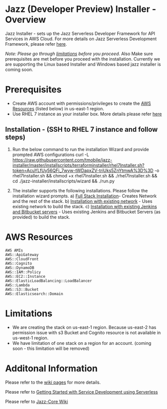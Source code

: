# Jazz (Developer Preview) Installer - Overview

Jazz Installer - sets up the Jazz Serverless Developer Framework for API Services in AWS Cloud.
For more details on Jazz Serverless Development Framework, please refer [here](https://github.com/tmobile/jazz-core/wiki).

*Note: Please go through [limitations](#limitations) before you proceed.*
       Also Make sure prerequisites are met before you proceed with the installation.
       Currently we are supporting the Linux based Installer and Windows based jazz installer is coming soon. 

# Prerequisites
* Create AWS account with permissions/privileges to create the 
  [AWS Resources](#aws-resources) (listed below) in us-east-1 region. 
* Use RHEL 7 instance as your installer box. More details please refer [here](https://github.com/tmobile/jazz-installer/wiki/Launch-AWS-RHEL7-Instance-for-Installer)


## Installation - (SSH to RHEL 7 instance and follow steps)
1) Run the below command to run the installation Wizard and provide prompted AWS configurations
    curl -L https://raw.githubusercontent.com/tmobile/jazz-installer/master/installscripts/terraforminstaller/rhel7Installer.sh?token=AcuYLfUy56QFj_7wyw-tWDapxZV-triUks5ZnYtmwA%3D%3D -o rhel7Installer.sh && chmod +x rhel7Installer.sh && ./rhel7Installer.sh && cd ./jazz-installer/installscripts/wizard && ./run.py

2) The installer supports the following installations. Please follow the installation wizard prompts.
     a) [Full Stack Installation](https://github.com/tmobile/jazz-installer/wiki/Jazz-Supported-Installations#full-stack-installation)- Creates Network and the rest of the stack.
     b) [Installation with existing network](https://github.com/tmobile/jazz-installer/wiki/Jazz-Supported-Installations#installation-with-existing-network) - Uses existing network to build the stack.
     c) [Installation with existing Jenkins and Bitbucket servers](https://github.com/tmobile/jazz-installer/wiki/Jazz-Supported-Installations#installation-with-existing-jenkins-and-bitbucket-servers) - Uses existing Jenkins and Bitbucket Servers (as provided) to build the stack.

    
# AWS Resources 
    AWS AMIs
    AWS::ApiGateway
    AWS::CloudFront
    AWS::Cognito
    AWS::DynamoDB
    AWS::IAM::Policy
    AWS::EC2::Instance
    AWS::ElasticLoadBalancing::LoadBalancer
    AWS::Lambda
    AWS::S3::Bucket
    AWS::Elasticsearch::Domain

# Limitations
* We are creating the stack on us-east-1 region. Because us-east-2 has permission issue with s3 Bucket and Cognito resource is not available in us-west-1 region.
* We have limitation of one stack on a region for an account. (coming soon - this limitation will be removed)

# Additonal Information
Please refer to the [wiki pages](https://github.com/tmobile/jazz-installer/wiki) for more details.

Please refer to [Getting Started with Service Development using Serverless](https://github.com/tmobile/jazz-core/wiki/Getting-Started-with-Service-Development-using-Serverless)

Please refer to [Jazz-Core Wiki](https://github.com/tmobile/jazz-core/wiki)
